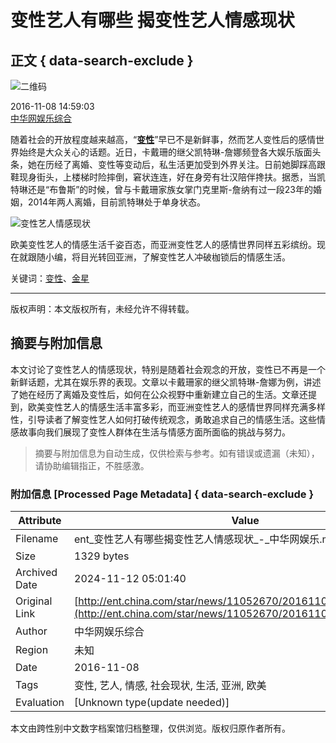 # 变性艺人有哪些 揭变性艺人情感现状

## 正文 { data-search-exclude }


![二维码](http://img01.imgcdc.com/barcode/23862/23862625.png)

2016-11-08 14:59:03   
[中华网娱乐综合](http://ent.china.com/)  

随着社会的开放程度越来越高，“**[变性](http://ent.china.com/baike_5Y-Y5oCn.html)**”早已不是新鲜事，然而艺人变性后的感情世界始终是大众关心的话题。近日，卡戴珊的继父凯特琳-詹娜频登各大娱乐版面头条，她在历经了离婚、变性等变动后，私生活更加受到外界关注。日前她脚踩高跟鞋现身街头，上楼梯时险摔倒，窘状连连，好在身旁有壮汉陪伴搀扶。据悉，当凯特琳还是“布鲁斯”的时候，曾与卡戴珊家族女掌门克里斯-詹纳有过一段23年的婚姻，2014年两人离婚，目前凯特琳处于单身状态。

![变性艺人情感现状](http://images2.china.com/grab/img/20161108/14785879467861png)

欧美变性艺人的情感生活千姿百态，而亚洲变性艺人的感情世界同样五彩缤纷。现在就跟随小编，将目光转回亚洲，了解变性艺人冲破枷锁后的情感生活。

关键词：[变性](http://ent.china.com/baike_5Y-Y5oCn.html)、[金星](http://ent.china.com/baike_6YeR5pif.html)

---

版权声明：本文版权所有，未经允许不得转载。
<!-- tcd_original_link http://ent.china.com/star/news/11052670/20161108/23862625.html -->
## 摘要与附加信息

<!-- tcd_abstract -->
本文讨论了变性艺人的情感现状，特别是随着社会观念的开放，变性已不再是一个新鲜话题，尤其在娱乐界的表现。文章以卡戴珊家的继父凯特琳-詹娜为例，讲述了她在经历了离婚及变性后，如何在公众视野中重新建立自己的生活。文章还提到，欧美变性艺人的情感生活丰富多彩，而亚洲变性艺人的感情世界同样充满多样性，引导读者了解变性艺人如何打破传统观念，勇敢追求自己的情感生活。这些情感故事向我们展现了变性人群体在生活与情感方面所面临的挑战与努力。
<!-- tcd_abstract_end -->

> 摘要与附加信息为自动生成，仅供检索与参考。如有错误或遗漏（未知），请协助编辑指正，不胜感激。

### 附加信息 [Processed Page Metadata] { data-search-exclude }

| Attribute       | Value                                  |
|-----------------|----------------------------------------|
| Filename        | ent_变性艺人有哪些揭变性艺人情感现状_-_中华网娱乐.md                             |
| Size            | 1329 bytes                           |
| Archived Date   | 2024-11-12 05:01:40                             |
| Original Link   | [http://ent.china.com/star/news/11052670/20161108/23862625.html](http://ent.china.com/star/news/11052670/20161108/23862625.html)                       |
| Author          | 中华网娱乐综合                               |
| Region          | 未知                               |
| Date            | 2016-11-08                                 |
| Tags            | 变性, 艺人, 情感, 社会现状, 生活, 亚洲, 欧美                                 |
| Evaluation            | [Unknown type(update needed)]                                 |
<!-- tcd_table_end -->

本文由跨性别中文数字档案馆归档整理，仅供浏览。版权归原作者所有。

